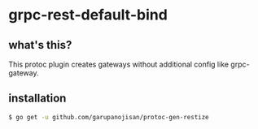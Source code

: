 # grpc-rest-default-bind

## what's this?

This protoc plugin creates gateways without additional config like grpc-gateway.

## installation

```bash
$ go get -u github.com/garupanojisan/protoc-gen-restize
```